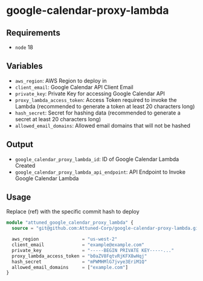 # google-calendar-proxy-lambda

## Requirements
- `node` 18

## Variables
- `aws_region`: AWS Region to deploy in
- `client_email`: Google Calendar API Client Email
- `private_key`: Private Key for accessing Google Calendar API
- `proxy_lambda_access_token`: Access Token required to invoke the Lambda (recommended to generate a token at least 20 characters long)
- `hash_secret`: Secret for hashing data (recommended to generate a secret at least 20 characters long)
- `allowed_email_domains`: Allowed email domains that will not be hashed

## Output
- `google_calendar_proxy_lambda_id`: ID of Google Calendar Lambda Created
- `google_calendar_proxy_lambda_api_endpoint`: API Endpoint to Invoke Google Calendar Lambda

## Usage
Replace (ref) with the specific commit hash to deploy

```terraform
module "attuned_google_calendar_proxy_lambda" {
  source = "git@github.com:Attuned-Corp/google-calendar-proxy-lambda.git?ref=(ref)"

  aws_region                = "us-west-2"
  client_email              = "example@example.com"
  private_key               = "-----BEGIN PRIVATE KEY-----..."
  proxy_lambda_access_token = "b0aZV8FqtvRjKFX8wHqj"
  hash_secret               = "mPWMHMlG7jvye3EriM1Q"
  allowed_email_domains     = ["example.com"]
}
```

